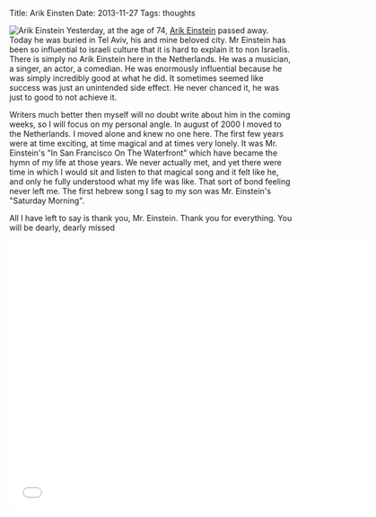 Title: Arik Einsten
Date: 2013-11-27
Tags: thoughts

![Arik Einstein](/201311-arik-einstein-BW.jpg)
Yesterday, at the age of 74, [Arik Einstein](http://en.wikipedia.org/wiki/Arik_Einstein) passed away. Today he was buried in Tel Aviv, his and mine beloved city. Mr Einstein has been so influential to israeli culture that it is hard to explain it to non Israelis. There is simply no Arik Einstein here in the Netherlands. He was a musician, a singer, an actor, a comedian. He was enormously influential because he was simply incredibly good at what he did. It sometimes seemed like success was just an unintended side effect. He never chanced it, he was just to good to not achieve it.

Writers much better then myself will no doubt write about him in the coming weeks, so I will focus on my personal angle. In august of 2000 I moved to the Netherlands. I moved alone and knew no one here. The first few years were at time exciting, at time magical and at times very lonely. It was Mr. Einstein's "In San Francisco On The Waterfront" which have became the hymn of my life at those years. We never actually met, and yet there were time in which I would sit and listen to that magical song and it felt like he, and only he fully understood what my life was like. That sort of bond feeling never left me. The first hebrew song I sag to my son was Mr. Einstein's "Saturday Morning".

All I have left to say is thank you, Mr. Einstein. Thank you for everything. You will be dearly, dearly missed

<iframe width="640" height="480" src="//www.youtube.com/embed/rVinVS3d1ok" frameborder="0" allowfullscreen></iframe>